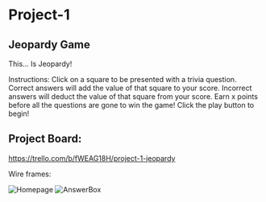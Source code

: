 # Project-1

## Jeopardy Game

This... Is Jeopardy!

Instructions: Click on a square to be presented with a trivia question. Correct answers will add the value of that square to your score. Incorrect answers will deduct the value of that square from your score. Earn x points before all the questions are gone to win the game! Click the play button to begin!

## Project Board:

https://trello.com/b/fWEAG18H/project-1-jeopardy

Wire frames:

![Homepage](/Project1/Project-1/images.MainPage.jpg)
![AnswerBox](/Project1/Project-1/images.QuestionModal.jpg)
